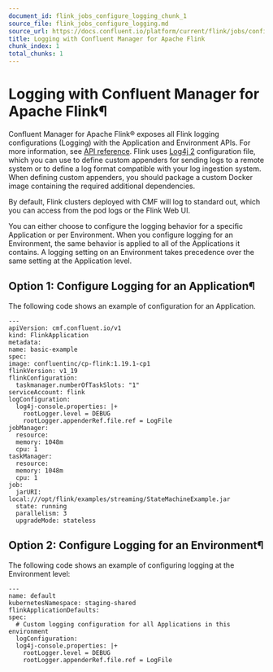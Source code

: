 ```yaml
---
document_id: flink_jobs_configure_logging_chunk_1
source_file: flink_jobs_configure_logging.md
source_url: https://docs.confluent.io/platform/current/flink/jobs/configure/logging.html
title: Logging with Confluent Manager for Apache Flink
chunk_index: 1
total_chunks: 1
---
```


# Logging with Confluent Manager for Apache Flink¶

Confluent Manager for Apache Flink® exposes all Flink logging configurations (Logging) with the Application and Environment APIs. For more information, see [API reference](../../clients-api/rest.html#cmf-api-ref). Flink uses [Log4j 2](https://logging.apache.org/log4j/2.12.x/) configuration file, which you can use to define custom appenders for sending logs to a remote system or to define a log format compatible with your log ingestion system. When defining custom appenders, you should package a custom Docker image containing the required additional dependencies.

By default, Flink clusters deployed with CMF will log to standard out, which you can access from the pod logs or the Flink Web UI.

You can either choose to configure the logging behavior for a specific Application or per Environment. When you configure logging for an Environment, the same behavior is applied to all of the Applications it contains. A logging setting on an Environment takes precedence over the same setting at the Application level.

## Option 1: Configure Logging for an Application¶

The following code shows an example of configuration for an Application.

    ---
    apiVersion: cmf.confluent.io/v1
    kind: FlinkApplication
    metadata:
    name: basic-example
    spec:
    image: confluentinc/cp-flink:1.19.1-cp1
    flinkVersion: v1_19
    flinkConfiguration:
      taskmanager.numberOfTaskSlots: "1"
    serviceAccount: flink
    logConfiguration:
      log4j-console.properties: |+
        rootLogger.level = DEBUG
        rootLogger.appenderRef.file.ref = LogFile
    jobManager:
      resource:
      memory: 1048m
      cpu: 1
    taskManager:
      resource:
      memory: 1048m
      cpu: 1
    job:
      jarURI: local:///opt/flink/examples/streaming/StateMachineExample.jar
      state: running
      parallelism: 3
      upgradeMode: stateless

## Option 2: Configure Logging for an Environment¶

The following code shows an example of configuring logging at the Environment level:

    ---
    name: default
    kubernetesNamespace: staging-shared
    flinkApplicationDefaults:
    spec:
      # Custom logging configuration for all Applications in this environment
      logConfiguration:
      log4j-console.properties: |+
        rootLogger.level = DEBUG
        rootLogger.appenderRef.file.ref = LogFile

